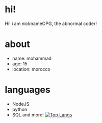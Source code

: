 # hi!
Hi! i am nicknameOPG, the abnormal coder!
# about
- name: mohammad
- age: 15 
- location: morocco
# languages
- NodeJS 
- python 
- SQL and more!
[![Top Langs](https://github-readme-stats.vercel.app/api/top-langs/?username=NicknameOPG)](https://github.com/anuraghazra/github-readme-stats)
